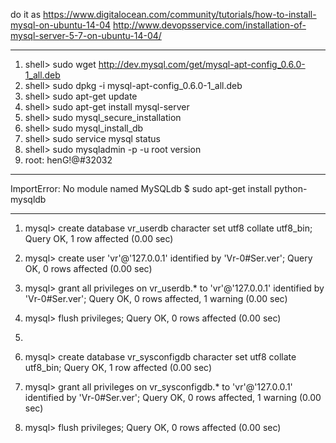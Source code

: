 do it as 
https://www.digitalocean.com/community/tutorials/how-to-install-mysql-on-ubuntu-14-04
http://www.devopsservice.com/installation-of-mysql-server-5-7-on-ubuntu-14-04/

----------------------------------
1) shell> sudo wget http://dev.mysql.com/get/mysql-apt-config_0.6.0-1_all.deb
2) shell> sudo dpkg -i mysql-apt-config_0.6.0-1_all.deb
3) shell> sudo apt-get update
4) shell> sudo apt-get install mysql-server
5) shell> sudo mysql_secure_installation
6) shell> sudo mysql_install_db
7) shell> sudo service mysql status
8) shell> sudo mysqladmin -p -u root version
9) root: henG!@#32032


---------------------------------
ImportError: No module named MySQLdb
$ sudo apt-get install python-mysqldb


---------------------------------
1) mysql> create database vr_userdb character set utf8 collate utf8_bin;
Query OK, 1 row affected (0.00 sec)
2) mysql> create user 'vr'@'127.0.0.1' identified by 'Vr-0#Ser.ver';
Query OK, 0 rows affected (0.00 sec)
3) mysql> grant all privileges on vr_userdb.* to 'vr'@'127.0.0.1' identified by 'Vr-0#Ser.ver';
Query OK, 0 rows affected, 1 warning (0.00 sec)
4) mysql> flush privileges;
Query OK, 0 rows affected (0.00 sec)
5) 

1) mysql> create database vr_sysconfigdb character set utf8 collate utf8_bin;
Query OK, 1 row affected (0.00 sec)
2) mysql> grant all privileges on vr_sysconfigdb.* to 'vr'@'127.0.0.1' identified by 'Vr-0#Ser.ver';
Query OK, 0 rows affected, 1 warning (0.00 sec)
3) mysql> flush privileges;
Query OK, 0 rows affected (0.00 sec)
